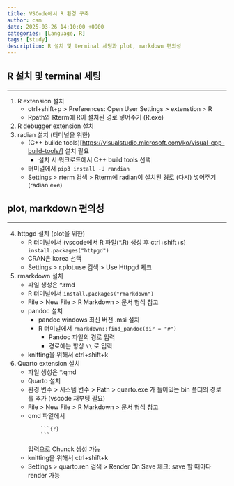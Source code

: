 ```yaml
---
title: VSCode에서 R 환경 구축
author: csm
date: 2025-03-26 14:10:00 +0900
categories: [Language, R]
tags: [study]
description: R 설치 및 terminal 세팅과 plot, markdown 편의성
---
```


## R 설치 및 terminal 세팅
---
1. R extension 설치
    - ctrl+shift+p > Preferences: Open User Settings > extenstion > R
    - Rpath와 Rterm에 R이 설치된 경로 넣어주기 (R.exe)
2. R debugger extension 설치
3. radian 설치 (터미널을 위한)
    - (C++ builde tools)[https://visualstudio.microsoft.com/ko/visual-cpp-build-tools/] 설치 필요
        - 설치 시 워크로드에서 C++ build tools 선택
    - 터미널에서 `pip3 install -U randian`
    - Settings > rterm 검색 > Rterm에 radian이 설치된 경로 (다시) 넣어주기 (radian.exe)

## plot, markdown 편의성
---
4. httpgd 설치 (plot을 위한)
    - R 터미널에서 (vscode에서 R 파일(*.R) 생성 후 ctrl+shift+s) `install.packages("httpgd")`
    - CRAN은 korea 선택
    - Settings > r.plot.use 검색 > Use Httpgd 체크
5. rmarkdown 설치
    - 파일 생성은 *.rmd
    - R 터미널에서 `install.packages("rmarkdown")`
    - File > New File > R Markdown > 문서 형식 참고
    - pandoc 설치
        - pandoc windows 최신 버전 .msi 설치 
        - R 터미널에서 `rmarkdown::find_pandoc(dir = "#")`
            - Pandoc 파일의 경로 입력
            - 경로에는 항상 `\\` 로 입력
    - knitting을 위해서 ctrl+shift+k
6. Quarto extension 설치
    - 파일 생성은 *.qmd
    - Quarto 설치
    - 환경 변수 > 시스템 변수 > Path > quarto.exe 가 들어있는 bin 폴더의 경로를 추가 (vscode 재부팅 필요)
    - File > New File > R Markdown > 문서 형식 참고
    - qmd 파일에서 
        ```
            ```{r}
            ```
        ```
        입력으로 Chunck 생성 가능
    - knitting을 위해서 ctrl+shift+k
    - Settings > quarto.ren 검색 > Render On Save 체크: save 할 때마다 render 가능